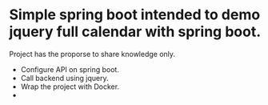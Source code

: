 # Simple spring boot intended to demo jquery full calendar with spring boot.

Project has the proporse to share knowledge only.


- Configure API on spring boot.
- Call backend using jquery.
- Wrap the project with Docker.
- 